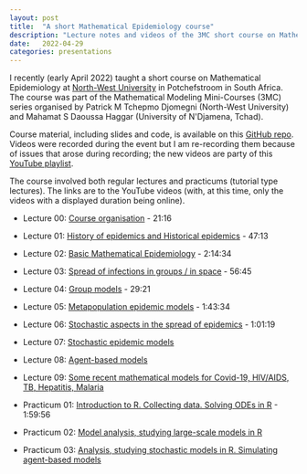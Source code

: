 ```yaml
---
layout: post
title:  "A short Mathematical Epidemiology course"
description: "Lecture notes and videos of the 3MC short course on Mathematical Epidemiology taught by Julien Arino at NWU, South Africa, in April 2022"
date:   2022-04-29
categories: presentations
---
```


I recently (early April 2022) taught a short course on Mathematical Epidemiology at [North-West University](https://www.nwu.ac.za/) in Potchefstroom in South Africa. The course was part of the Mathematical Modeling Mini-Courses (3MC) series organised by Patrick M Tchepmo Djomegni (North-West University) and Mahamat S Daoussa Haggar (University of N'Djamena, Tchad).

Course material, including slides and code, is available on this [GitHub repo](https://julien-arino.github.io/3MC-course-epidemiological-modelling/). Videos were recorded during the event but I am re-recording them because of issues that arose during recording; the new videos are party of this [YouTube playlist](https://youtube.com/playlist?list=PLfRaznSpWo2sHwiQ04IT5STYdwarcMtRA).

The course involved both regular lectures and practicums (tutorial type lectures). The links are to the YouTube videos (with, at this time, only the videos with a displayed duration being online).

- Lecture 00: [Course organisation](https://youtu.be/MYBSTv1dWRA) - 21:16
- Lecture 01: [History of epidemics and Historical epidemics](https://youtu.be/StIRQIT0WSo) - 47:13
- Lecture 02: [Basic Mathematical Epidemiology](https://youtu.be/tMHwnrN3dXk) - 2:14:34
- Lecture 03: [Spread of infections in groups / in space](https://youtu.be/Jz317w81oZY) - 56:45
- Lecture 04: [Group models](https://youtu.be/j63HwBbapHE) - 29:21
- Lecture 05: [Metapopulation epidemic models](https://youtu.be/wk64L-ZEOUM) - 1:43:34
- Lecture 06: [Stochastic aspects in the spread of epidemics](https://youtu.be/ApPSTJfQN74) - 1:01:19
- Lecture 07: [Stochastic epidemic models]()
- Lecture 08: [Agent-based models]()
- Lecture 09: [Some recent mathematical models for Covid-19, HIV/AIDS, TB, Hepatitis, Malaria]()

- Practicum 01: [Introduction to R. Collecting data. Solving ODEs in R](https://youtu.be/nzzugOQuaro) - 1:59:56
- Practicum 02: [Model analysis, studying large-scale models in R]()
- Practicum 03: [Analysis, studying stochastic models in R. Simulating agent-based models]()
